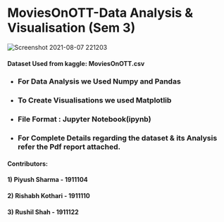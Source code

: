 # MoviesOnOTT-Data Analysis & Visualisation (Sem 3)
![Screenshot 2021-08-07 221203](https://user-images.githubusercontent.com/59617133/128607558-8d3aea08-59ef-4074-a197-2683ba294170.jpg)

#### Dataset Used from kaggle: MoviesOnOTT.csv
* ###  For Data Analysis we Used Numpy and Pandas
* ###  To Create Visualisations we used Matplotlib

* ### File Format : Jupyter Notebook(ipynb)

* ### For Complete Details regarding the dataset & its Analysis refer the Pdf report attached.

#### Contributors:
#### 1) Piyush Sharma - 1911104
#### 2) Rishabh Kothari - 1911110
#### 3) Rushil Shah - 1911122
